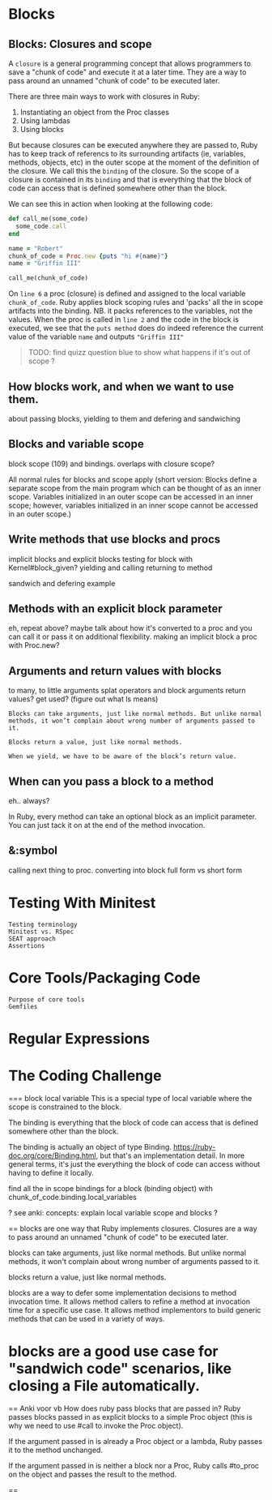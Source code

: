 # Blocks

## Blocks: Closures and scope
A `closure` is a general programming concept that allows programmers to
save a "chunk of code" and execute it at a later time. They are a way to
pass around an unnamed "chunk of code" to be executed later.

There are three main ways to work with closures in Ruby:
1. Instantiating an object from the Proc classes
2. Using lambdas
3. Using blocks

But because closures can be executed anywhere they are passed to, Ruby has to
keep track of referencs to its surrounding artifacts (ie, variables,
methods, objects, etc) in the outer scope at the moment of the definition
of the closure. We call this the `binding` of the closure.
So the scope of a closure is contained in its `binding` and that is
everything that the block of code can access that is defined somewhere
other than the block.

We can see this in action when looking at the following code:
```ruby
def call_me(some_code)
  some_code.call
end

name = "Robert"
chunk_of_code = Proc.new {puts "hi #{name}"}
name = "Griffin III"

call_me(chunk_of_code)
```
On `line 6` a proc (closure) is defined and assigned to the local
variable `chunk_of_code`. Ruby applies block scoping rules and 'packs'
all the in scope artifacts into the binding. NB. it packs references to
the variables, not the values.
When the proc is called in `line 2` and the code in the block is executed,
we see that the `puts method` does do indeed reference the current value
of the variable `name` and outputs `"Griffin III"`

> TODO: find quizz question blue to show what happens if it's out of
scope ?

## How blocks work, and when we want to use them.

about passing blocks, yielding to them
and defering and sandwiching

## Blocks and variable scope
block scope (109) and bindings. overlaps with closure scope?

All normal rules for blocks and scope apply (short version:
Blocks define a separate scope from the main program which can be
thought of as an inner scope. Variables initialized in an outer
scope can be accessed in an inner scope; however, variables
initialized in an inner scope cannot be accessed in an outer scope.)

## Write methods that use blocks and procs
implicit blocks and explicit blocks
testing for block with Kernel#block_given?
yielding and calling
returning to method

sandwich and defering example

## Methods with an explicit block parameter
eh, repeat above? maybe talk about how it's converted to a proc
and you can call it or pass it on
additional flexibility.
making an implicit block a proc with Proc.new?

## Arguments and return values with blocks
to many, to little arguments
splat operators and block arguments
return values? get used? (figure out what ls means)




    Blocks can take arguments, just like normal methods. But unlike normal methods, it won’t complain about wrong number of arguments passed to it.

    Blocks return a value, just like normal methods.

    When we yield, we have to be aware of the block’s return value.

## When can you pass a block to a method
eh.. always?

In Ruby, every method can take an optional block as an implicit parameter. You can just tack it on at the end of the method invocation.

## &:symbol
calling next thing to proc. converting into block
full form vs short form


# Testing With Minitest

    Testing terminology
    Minitest vs. RSpec
    SEAT approach
    Assertions

# Core Tools/Packaging Code

    Purpose of core tools
    Gemfiles
# Regular Expressions

# The Coding Challenge
===
block local variable
This is a special type of local variable where the scope is
constrained to the block.

The binding is everything that the block of code can access that is
defined somewhere other than the block.

The binding is actually an object of type Binding.
https://ruby-doc.org/core/Binding.html, but that's an implementation
detail. In more general terms, it's just the everything the block of
code can access without having to define it locally.



find all the in scope bindings for a block (binding object)
with chunk_of_code.binding.local_variables

? see anki: concepts: explain local variable scope and blocks ?

==
blocks are one way that Ruby implements closures. Closures are a way to pass around an unnamed "chunk of code" to be executed later.

blocks can take arguments, just like normal methods. But unlike normal methods, it won't complain about wrong number of arguments passed to it.

blocks return a value, just like normal methods.

blocks are a way to defer some implementation decisions to method invocation time. It allows method callers to refine a method at invocation time for a specific use case. It allows method implementors to build generic methods that can be used in a variety of ways.

blocks are a good use case for "sandwich code" scenarios, like closing a File automatically.
===


== Anki voor vb
How does ruby pass blocks that are passed in?
Ruby passes blocks passed in as explicit blocks to a simple Proc object (this is why we need to use #call to invoke the Proc object).

If the argument passed in is already a Proc object or a lambda, Ruby passes it to the method unchanged.

If the argument passed in is neither a block nor a Proc, Ruby calls #to_proc on the object and passes the result to the method.

==